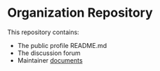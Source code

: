 # Organization Repository

This repository contains:
* The public profile README.md
* The discussion forum
* Maintainer [documents](/docs)
